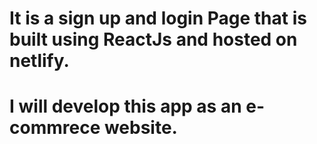# It is a sign up and login Page that is built using ReactJs and hosted on netlify. 

# I will develop this app as an e-commrece website.
